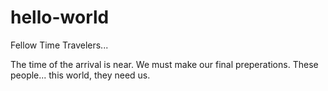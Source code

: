 # hello-world

Fellow Time Travelers...

The time of the arrival is near. We must make our final preperations.
These people... this world, they need us.
